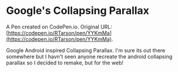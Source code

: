 # Google's Collapsing Parallax

A Pen created on CodePen.io. Original URL: [https://codepen.io/RTarson/pen/YYKmMa](https://codepen.io/RTarson/pen/YYKmMa).

Google Android inspired Collapsing Parallax. I'm sure its out there somewhere but I havn't seen anyone recreate the android collapsing parallax so I decided to remake, but for the web! 
